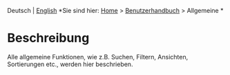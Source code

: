 <!-- TITLE: Modul "Reservierungen" für normale Benutzer -->
<!-- SUBTITLE: Modul für die Online-Reservierungen von Räumen / Inventar / Arbeitsplätzen -->

Deutsch | [English](/en/modules/reservations/user)
*Sie sind hier: [Home](/home) > [Benutzerhandbuch](/de/user-guide) > Allgemeine *

# Beschreibung
Alle allgemeine Funktionen, wie z.B. Suchen, Filtern, Ansichten, Sortierungen etc., werden hier beschrieben. 